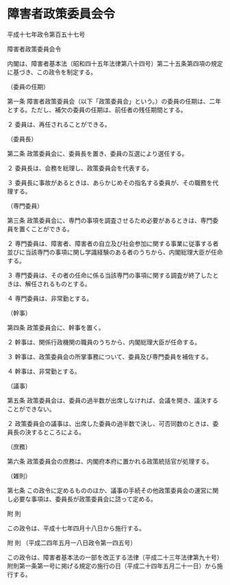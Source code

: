# 障害者政策委員会令

平成十七年政令第百五十七号

障害者政策委員会令

内閣は、障害者基本法（昭和四十五年法律第八十四号）第二十五条第四項の規定に基づき、この政令を制定する。

（委員の任期）

第一条 障害者政策委員会（以下「政策委員会」という。）の委員の任期は、二年とする。ただし、補欠の委員の任期は、前任者の残任期間とする。

２ 委員は、再任されることができる。

（委員長）

第二条 政策委員会に、委員長を置き、委員の互選により選任する。

２ 委員長は、会務を総理し、政策委員会を代表する。

３ 委員長に事故があるときは、あらかじめその指名する委員が、その職務を代理する。

（専門委員）

第三条 政策委員会に、専門の事項を調査させるため必要があるときは、専門委員を置くことができる。

２ 専門委員は、障害者、障害者の自立及び社会参加に関する事業に従事する者並びに当該専門の事項に関し学識経験のある者のうちから、内閣総理大臣が任命する。

３ 専門委員は、その者の任命に係る当該専門の事項に関する調査が終了したときは、解任されるものとする。

４ 専門委員は、非常勤とする。

（幹事）

第四条 政策委員会に、幹事を置く。

２ 幹事は、関係行政機関の職員のうちから、内閣総理大臣が任命する。

３ 幹事は、政策委員会の所掌事務について、委員及び専門委員を補佐する。

４ 幹事は、非常勤とする。

（議事）

第五条 政策委員会は、委員の過半数が出席しなければ、会議を開き、議決することができない。

２ 政策委員会の議事は、出席した委員の過半数で決し、可否同数のときは、委員長の決するところによる。

（庶務）

第六条 政策委員会の庶務は、内閣府本府に置かれる政策統括官が処理する。

（雑則）

第七条 この政令に定めるもののほか、議事の手続その他政策委員会の運営に関し必要な事項は、委員長が政策委員会に諮って定める。

附 則

この政令は、平成十七年四月十八日から施行する。

附 則 （平成二四年五月一八日政令第一四五号）

この政令は、障害者基本法の一部を改正する法律（平成二十三年法律第九十号）附則第一条第一号に掲げる規定の施行の日（平成二十四年五月二十一日）から施行する。
